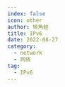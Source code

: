 ```yaml
---
index: false
icon: other
author: 犄角蛙
title: IPv6
date: 2022-08-27
category:
  - network
  - 网络
tag:
  - IPv6
---
```






